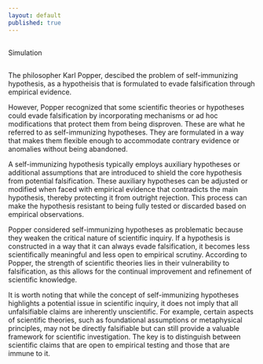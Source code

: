 ```yaml
---
layout: default
published: true
---
```

##
Simulation
##


The philosopher Karl Popper, descibed the problem of self-immunizing hypothesis, as a hypotheisis that is formulated to evade falsification through empirical evidence. 

However, Popper recognized that some scientific theories or hypotheses could evade falsification by incorporating mechanisms or ad hoc modifications that protect them from being disproven. These are what he referred to as self-immunizing hypotheses. They are formulated in a way that makes them flexible enough to accommodate contrary evidence or anomalies without being abandoned.

A self-immunizing hypothesis typically employs auxiliary hypotheses or additional assumptions that are introduced to shield the core hypothesis from potential falsification. These auxiliary hypotheses can be adjusted or modified when faced with empirical evidence that contradicts the main hypothesis, thereby protecting it from outright rejection. This process can make the hypothesis resistant to being fully tested or discarded based on empirical observations.

Popper considered self-immunizing hypotheses as problematic because they weaken the critical nature of scientific inquiry. If a hypothesis is constructed in a way that it can always evade falsification, it becomes less scientifically meaningful and less open to empirical scrutiny. According to Popper, the strength of scientific theories lies in their vulnerability to falsification, as this allows for the continual improvement and refinement of scientific knowledge.

It is worth noting that while the concept of self-immunizing hypotheses highlights a potential issue in scientific inquiry, it does not imply that all unfalsifiable claims are inherently unscientific. For example, certain aspects of scientific theories, such as foundational assumptions or metaphysical principles, may not be directly falsifiable but can still provide a valuable framework for scientific investigation. The key is to distinguish between scientific claims that are open to empirical testing and those that are immune to it.
